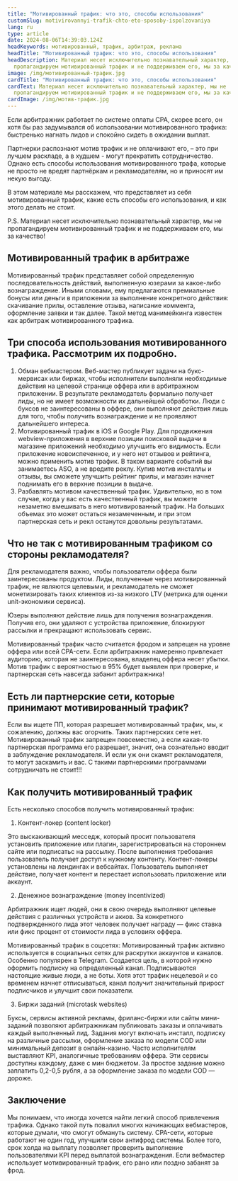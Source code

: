 ```yaml
---
title: "Мотивированный трафик: что это, способы использования"
customSlug: motivirovannyi-trafik-chto-eto-sposoby-ispolzovaniya
lang: ru
type: article
date: 2024-08-06T14:39:03.124Z
headKeywords: мотивированный, трафик, арбитраж, реклама
headTitle: "Мотивированный трафик: что это, способы использования"
headDescription: Материал несет исключительно познавательный характер, мы не
  пропагандируем мотивированный трафик и не поддерживаем его, мы за качество!
image: /img/мотивированный-трафик.jpg
cardTitle: "Мотивированный трафик: что это, способы использования"
cardText: Материал несет исключительно познавательный характер, мы не
  пропагандируем мотивированный трафик и не поддерживаем его, мы за качество!
cardImage: /img/мотив-трафик.jpg
---
```

Если арбитражник работает по системе оплаты CPA, скорее всего, он хотя бы раз задумывался об использовании мотивированного трафика: быстренько нагнать лидов и спокойно сидеть в ожидании выплат.

Партнерки распознают мотив трафик и не оплачивают его, – это при лучшем раскладе, а в худшем - могут прекратить сотрудничество. Однако есть способы использования мотивированного трафа, которые не просто не вредят партнёркам и рекламодателям, но и приносят им некую выгоду.

В этом материале мы расскажем, что представляет из себя мотивированный трафик, какие есть способы его использования, и как этого делать не стоит.

P.S. Материал несет исключительно познавательный характер, мы не пропагандируем мотивированный трафик и не поддерживаем его, мы за качество!

## Мотивированный трафик в арбитраже

Мотивированный трафик представляет собой определенную последовательность действий, выполненную юзерами за какое-либо вознаграждение. Иными словами, ему предлагаются премиальные бонусы или деньги в приложении за выполнение конкретного действия: скачивание прилы, оставление отзыва, написание коммента, оформление заявки и так далее. Такой метод манимейкинга известен как арбитраж мотивированного трафика.

## Три способа использования мотивированного трафика. Рассмотрим их подробно.

1. Обман вебмастером. Веб-мастер публикует задачи на букс-мервисах или биржах, чтобы исполнители выполняли необходимые действия на целевой странице оффера или в арбитражном приложении. В результате рекламодатель формально получает лиды, но не имеет возможности их дальнейшей обработки. Люди с буксов не заинтересованы в оффере, они выполняют действия лишь для того, чтобы получить вознаграждение и не проявляют дальнейшего интереса.
2. Мотивированный трафик в iOS и Google Play. Для продвижения webview-приложения в верхние позиции поисковой выдачи в магазине приложений необходимо улучшить его видимость. Если приложение новоиспеченное, и у него нет отзывов и рейтинга, можно применить мотив трафик. В таком варианте событий вы занимаетесь ASO, а не вредите реклу. Купив мотив инсталлы и отзывы, вы сможете улучшить рейтинг прилы, и магазин начнет поднимать его в верхние позиции в выдаче.
3. Разбавлять мотивом качественный трафик. Удивительно, но в том случае, когда у вас есть качественный трафик, вы можете незаметно вмешивать в него мотивированный трафик. На больших объемах это может остаться незамеченным, и при этом партнерская сеть и рекл останутся довольны результатами.

## Что не так с мотивированным трафиком со стороны рекламодателя?

Для рекламодателя важно, чтобы пользователи оффера были заинтересованы продуктом. Лиды, полученные через мотивированный трафик, не являются целевыми, и рекламодатель не сможет монетизировать таких клиентов из-за низкого LTV (метрика для оценки unit-экономики сервиса).

Юзеры выполняют действие лишь для получения вознаграждения. Получив его, они удаляют с устройства приложение, блокируют рассылки и прекращают использовать сервис.

Мотивированный трафик часто считается фродом и запрещен на уровне оффера или всей CPA-сети. Если арбитражник намеренно привлекает аудиторию, которая не заинтересована, владелец оффера несет убытки. Мотив трафик с вероятностью в 95% будет выявлен при проверке, и партнерская сеть навсегда забанит арбитражника!

## Есть ли партнерские сети, которые принимают мотивированный трафик?

Если вы ищете ПП, которая разрешает мотивированный трафик, мы, к сожалению, должны вас огорчить. Таких партнерских сете нет. Мотивированный трафик запрещен повсеместно, а если какая-то партнерская программа его разрешает, значит, она сознательно вводит в заблуждение рекламодателя. И если уж они скамят рекламодателя, то могут заскамить и вас. С такими партнерскими программами сотрудничать не стоит!!!

## Как получить мотивированный трафик

Есть несколько способов получить мотивированный трафик:

1. Контент-локер (content locker)

Это выскакивающий месседж, который просит пользователя установить приложение или плагин, зарегистрироваться на стороннем сайте или подписатьс на рассылку. После выполнения требования пользователь получает доступ к нужному контенту. Контент-локеры установлены на лендингах и вебсайтах. Пользователь выполняет действие, получает контент и перестает использовать приложение или аккаунт.

2. Денежное вознаграждение (money incentivized)

Арбитражник ищет людей, они в свою очередь выполняют целевые действия с различных устройств и акков. За конкретного подтвержденного лида этот человек получает награду — фикс ставка или фикс процент от стоимости лида в условиях оффера.

Мотивированный трафик в соцсетях: Мотивированный трафик активно используется в социальных сетях для раскрутки аккаунтов и каналов. Особенно популярен в Telegram. Создается цель, в которой нужно оформить подписку на определенный канал. Подписываются настоящие живые люди, а не боты. Хотя этот трафик нецелевой и со временем начнет отписываться, канал получит значительный прирост подписчиков и улучшит свои показатели.

3. Биржи заданий (microtask websites)

Буксы, сервисы активной рекламы, фриланс-биржи или сайты мини-заданий позволяют арбитражникам публиковать заказы и оплачивать каждый выполненный лид. Задания могут включать инсталл, подписку на различные рассылки, оформление заказа по модели COD или минимальный депозит в онлайн-казино. Часто исполнителям выставляют KPI, аналогичные требованиям оффера. Эти сервисы доступны каждому, даже с мин бюджетом. За простое задание можно заплатить 0,2-0,5 рубля, а за оформление заказа по модели COD — дороже.

## Заключение 

Мы понимаем, что иногда хочется найти легкий способ привлечения трафика. Однако такой путь повалил многих начинающих вебмастеров, которые думали, что смогут обмануть систему. CPA-сети, которые работают не один год, улучшили свои антифрод системы. Более того, срок холда на выплату позволяет проверить выполнение пользователями KPI перед выплатой вознаграждения. Если вебмастер использует мотивированный трафик, его рано или поздно забанят за фрод.